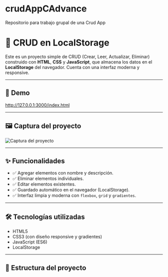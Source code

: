 # crudAppCAdvance
Repositorio para trabajo grupal de una Crud App
# 📝 CRUD en LocalStorage

Este es un proyecto simple de CRUD (Crear, Leer, Actualizar, Eliminar) construido con **HTML**, **CSS** y **JavaScript**, que almacena los datos en el **LocalStorage** del navegador. Cuenta con una interfaz moderna y responsive.

---

## 🚀 Demo

http://127.0.0.1:3000/index.html

---

## 🖼️ Captura del proyecto

![Captura del proyecto](./screenshot.png)



---

## ✨ Funcionalidades

- ✅ Agregar elementos con nombre y descripción.
- ✅ Eliminar elementos individuales.
- ✅ Editar elementos existentes.
- ✅ Guardado automático en el navegador (LocalStorage).
- ✅ Interfaz limpia y moderna con `flexbox`, `grid` y `gradientes`.

---

## 🛠️ Tecnologías utilizadas

- HTML5
- CSS3 (con diseño responsive y gradientes)
- JavaScript (ES6)
- LocalStorage

---

## 📂 Estructura del proyecto

